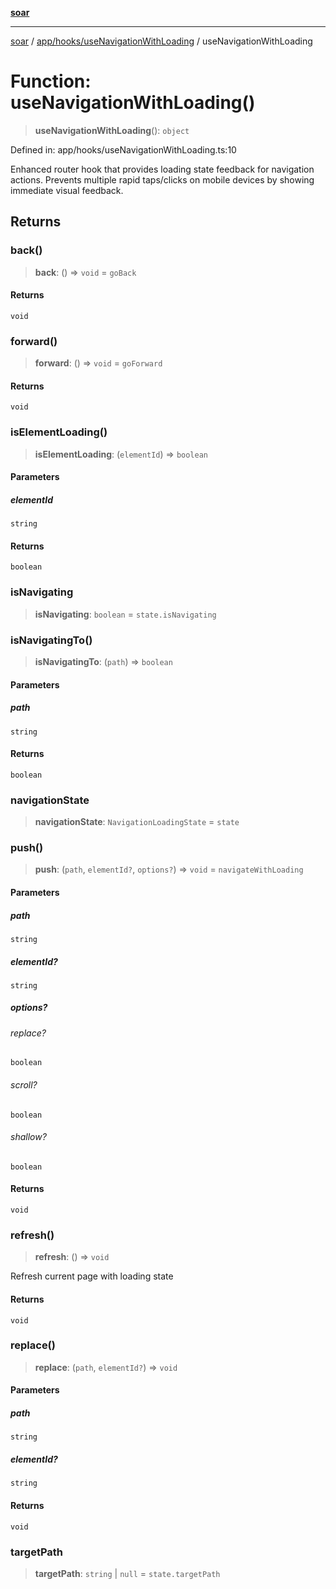 [**soar**](../../../../README.md)

***

[soar](../../../../modules.md) / [app/hooks/useNavigationWithLoading](../README.md) / useNavigationWithLoading

# Function: useNavigationWithLoading()

> **useNavigationWithLoading**(): `object`

Defined in: app/hooks/useNavigationWithLoading.ts:10

Enhanced router hook that provides loading state feedback for navigation actions.
Prevents multiple rapid taps/clicks on mobile devices by showing immediate visual feedback.

## Returns

### back()

> **back**: () => `void` = `goBack`

#### Returns

`void`

### forward()

> **forward**: () => `void` = `goForward`

#### Returns

`void`

### isElementLoading()

> **isElementLoading**: (`elementId`) => `boolean`

#### Parameters

##### elementId

`string`

#### Returns

`boolean`

### isNavigating

> **isNavigating**: `boolean` = `state.isNavigating`

### isNavigatingTo()

> **isNavigatingTo**: (`path`) => `boolean`

#### Parameters

##### path

`string`

#### Returns

`boolean`

### navigationState

> **navigationState**: `NavigationLoadingState` = `state`

### push()

> **push**: (`path`, `elementId?`, `options?`) => `void` = `navigateWithLoading`

#### Parameters

##### path

`string`

##### elementId?

`string`

##### options?

###### replace?

`boolean`

###### scroll?

`boolean`

###### shallow?

`boolean`

#### Returns

`void`

### refresh()

> **refresh**: () => `void`

Refresh current page with loading state

#### Returns

`void`

### replace()

> **replace**: (`path`, `elementId?`) => `void`

#### Parameters

##### path

`string`

##### elementId?

`string`

#### Returns

`void`

### targetPath

> **targetPath**: `string` \| `null` = `state.targetPath`

